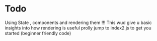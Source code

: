 # Todo
Using State , components and rendering them !!! 
This wud give u basic insights into how rendering is useful prolly jump to index2.js to get you started (beginner friendly code)
